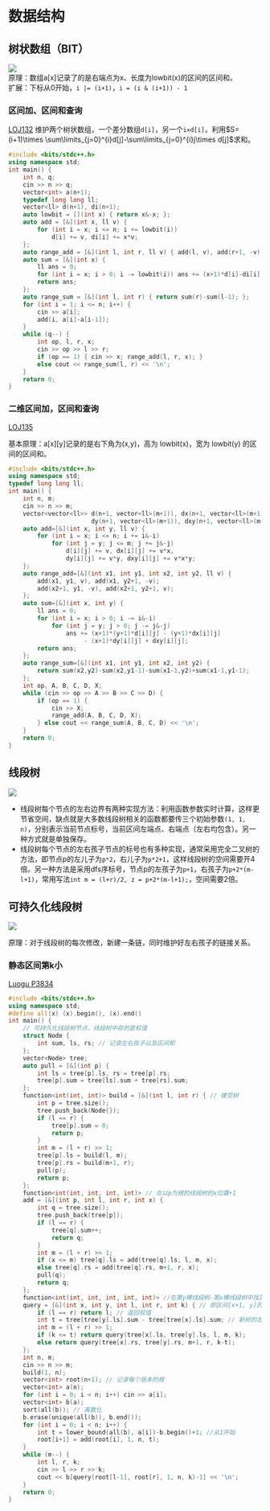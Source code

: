 # 数据结构

## 树状数组（BIT）
![](_v_images/20201119001744473_25202.png)  
原理：数组a[x]记录了的是右端点为x、长度为lowbit(x)的区间的区间和。  
扩展：下标从0开始，`i |= (i+1)`，`i = (i & (i+1)) - 1`

### 区间加、区间和查询
[LOJ132](https://loj.ac/problem/132)
维护两个树状数组，一个差分数组`d[i]`，另一个`i×d[i]`，利用$S=(i+1)\times \sum\limits_{j=0}^{i}d[j]-\sum\limits_{j=0}^{i}j\times d[j]$求和。

```cpp
#include <bits/stdc++.h>
using namespace std;
int main() {
    int n, q;
    cin >> n >> q;
    vector<int> a(n+1);
    typedef long long ll;
    vector<ll> d(n+1), di(n+1);
    auto lowbit = [](int x) { return x&-x; };
    auto add = [&](int x, ll v) {
        for (int i = x; i <= n; i += lowbit(i))
            d[i] += v, di[i] += x*v;
    };
    auto range_add = [&](int l, int r, ll v) { add(l, v), add(r+1, -v); };
    auto sum = [&](int x) {
        ll ans = 0;
        for (int i = x; i > 0; i -= lowbit(i)) ans += (x+1)*d[i]-di[i];
        return ans;
    };
    auto range_sum = [&](int l, int r) { return sum(r)-sum(l-1); };
    for (int i = 1; i <= n; i++) {
        cin >> a[i];
        add(i, a[i]-a[i-1]);
    }
    while (q--) {
        int op, l, r, x;
        cin >> op >> l >> r;
        if (op == 1) { cin >> x; range_add(l, r, x); }
        else cout << range_sum(l, r) << '\n';
    }
    return 0;
}
```

### 二维区间加，区间和查询
[LOJ135](https://loj.ac/problem/135)

基本原理：a[x][y]记录的是右下角为(x,y)，高为 lowbit(x)，宽为 lowbit(y) 的区间的区间和。

```cpp
#include <bits/stdc++.h>
using namespace std;
typedef long long ll;
int main() {
    int n, m;
    cin >> n >> m;
    vector<vector<ll>> d(n+1, vector<ll>(m+1)), dx(n+1, vector<ll>(m+1)),
                       dy(n+1, vector<ll>(m+1)), dxy(n+1, vector<ll>(m+1));
    auto add=[&](int x, int y, ll v) {
        for (int i = x; i <= n; i += i&-i) 
            for (int j = y; j <= m; j += j&-j)
                d[i][j] += v, dx[i][j] += v*x,
                dy[i][j] += v*y, dxy[i][j] += v*x*y;
    };
    auto range_add=[&](int x1, int y1, int x2, int y2, ll v) {
        add(x1, y1, v), add(x1, y2+1, -v);
        add(x2+1, y1, -v), add(x2+1, y2+1, v);
    };
    auto sum=[&](int x, int y) {
        ll ans = 0;
        for (int i = x; i > 0; i -= i&-i)
            for (int j = y; j > 0; j -= j&-j)
                ans += (x+1)*(y+1)*d[i][j] - (y+1)*dx[i][j] 
                     - (x+1)*dy[i][j] + dxy[i][j];
        return ans;
    };
    auto range_sum=[&](int x1, int y1, int x2, int y2) {
        return sum(x2,y2)-sum(x2,y1-1)-sum(x1-1,y2)+sum(x1-1,y1-1);
    };
    int op, A, B, C, D, X;
    while (cin >> op >> A >> B >> C >> D) {
        if (op == 1) {
            cin >> X;
            range_add(A, B, C, D, X);
        } else cout << range_sum(A, B, C, D) << '\n';
    }
    return 0;
}
```


## 线段树
![](_v_images/20201105115048243_32109.png)

* 线段树每个节点的左右边界有两种实现方法：利用函数参数实时计算，这样更节省空间，缺点就是大多数线段树相关的函数都要传三个初始参数`(1, 1, n)`，分别表示当前节点标号，当前区间左端点、右端点（左右均包含）。另一种方式就是单独保存。
* 线段树每个节点的左右孩子节点的标号也有多种实现，通常采用完全二叉树的方法，即节点p的左儿子为`p*2`，右儿子为`p*2+1`，这样线段树的空间需要开4倍。另一种方法是采用dfs序标号，节点p的左孩子为`p+1`，右孩子为`p+2*(m-l+1)`，常用写法`int m = (l+r)/2, z = p+2*(m-l+1);`，空间需要2倍。


## 可持久化线段树
![](_v_images/20201203141511608_31391.png)

原理：对于线段树的每次修改，新建一条链，同时维护好左右孩子的链接关系。

### 静态区间第k小
[Luogu P3834](https://www.luogu.com.cn/problem/P3834)


```cpp
#include <bits/stdc++.h>
using namespace std;
#define all(x) (x).begin(), (x).end()
int main() {
    // 可持久化线段树节点，线段树中存的是权值
    struct Node {
        int sum, ls, rs; // 记录左右孩子以及区间和
    };
    vector<Node> tree;
    auto pull = [&](int p) {
        int ls = tree[p].ls, rs = tree[p].rs;
        tree[p].sum = tree[ls].sum + tree[rs].sum;
    };
    function<int(int, int)> build = [&](int l, int r) { // 建空树
        int p = tree.size();
        tree.push_back(Node{});
        if (l == r) {
            tree[p].sum = 0;
            return p;
        }
        int m = (l + r) >> 1;
        tree[p].ls = build(l, m);
        tree[p].rs = build(m+1, r);
        pull(p);
        return p;
    };
    function<int(int, int, int, int)> // 在以p为根的线段树的x位置+1
    add = [&](int p, int l, int r, int x) {
        int q = tree.size();
        tree.push_back(tree[p]);
        if (l == r) {
            tree[q].sum++;
            return q;
        }
        int m = (l + r) >> 1;
        if (x <= m) tree[q].ls = add(tree[q].ls, l, m, x);
        else tree[q].rs = add(tree[q].rs, m+1, r, x);
        pull(q);
        return q;
    };
    function<int(int, int, int, int, int)> //在第y棵线段树-第x棵线段树中找第k大
    query = [&](int x, int y, int l, int r, int k) { // 即区间[x+1, y]的权值线段树
        if (l == r) return l; // 返回权值
        int t = tree[tree[y].ls].sum - tree[tree[x].ls].sum; // 新树的左孩子
        int m = (l + r) >> 1;
        if (k <= t) return query(tree[x].ls, tree[y].ls, l, m, k);
        else return query(tree[x].rs, tree[y].rs, m+1, r, k-t);
    };
    int n, m;
    cin >> n >> m;
    build(1, n);
    vector<int> root(n+1); // 记录每个版本的根
    vector<int> a(n);
    for (int i = 0; i < n; i++) cin >> a[i];
    vector<int> b(a);
    sort(all(b)); // 离散化
    b.erase(unique(all(b)), b.end());
    for (int i = 0; i < n; i++) {
        int t = lower_bound(all(b), a[i])-b.begin()+1; //从1开始
        root[i+1] = add(root[i], 1, n, t);
    }
    while (m--) {
        int l, r, k;
        cin >> l >> r >> k;
        cout << b[query(root[l-1], root[r], 1, n, k)-1] << '\n';
    }
    return 0;
}
```

